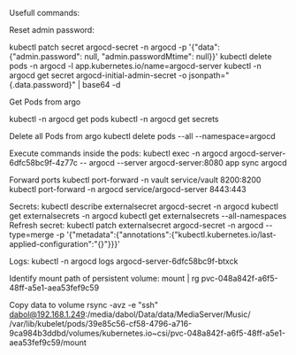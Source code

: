 Usefull commands:

Reset admin password:

kubectl patch secret argocd-secret -n argocd -p '{"data": {"admin.password": null, "admin.passwordMtime": null}}'
kubectl delete pods -n argocd -l app.kubernetes.io/name=argocd-server
kubectl -n argocd get secret argocd-initial-admin-secret -o jsonpath="{.data.password}" | base64 -d


Get Pods from argo

kubectl -n argocd get pods
kubectl -n argocd get secrets

Delete all Pods from argo
kubectl delete pods --all --namespace=argocd

Execute commands inside the pods:
kubectl exec -n argocd argocd-server-6dfc58bc9f-4z77c -- argocd --server argocd-server:8080 app sync argocd

Forward ports
kubectl port-forward -n vault service/vault 8200:8200
kubectl port-forward -n argocd service/argocd-server 8443:443


Secrets:
kubectl describe externalsecret argocd-secret  -n argocd
kubectl get externalsecrets -n argocd
kubectl get externalsecrets --all-namespaces
Refresh secret: kubectl patch externalsecret argocd-secret -n argocd --type=merge -p '{"metadata":{"annotations":{"kubectl.kubernetes.io/last-applied-configuration":"{}"}}}'

Logs:
kubectl -n argocd logs  argocd-server-6dfc58bc9f-btxck


Identify mount path of persistent volume:
mount | rg pvc-048a842f-a6f5-48ff-a5e1-aea53fef9c59

Copy data to volume
rsync -avz -e "ssh" dabol@192.168.1.249:/media/dabol/Data/data/MediaServer/Music/ /var/lib/kubelet/pods/39e85c56-cf58-4796-a716-9ca984b3ddbd/volumes/kubernetes.io~csi/pvc-048a842f-a6f5-48ff-a5e1-aea53fef9c59/mount


